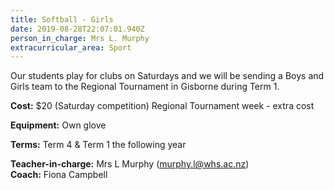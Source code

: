 ```yaml
---
title: Softball - Girls
date: 2019-08-28T22:07:01.940Z
person_in_charge: Mrs L. Murphy
extracurricular_area: Sport
---
```

Our students play for clubs on Saturdays and we will be sending a Boys and Girls team to the Regional Tournament in Gisborne during Term 1.

**Cost:** $20 (Saturday competition)
Regional Tournament week - extra cost

**Equipment:** Own glove

**Terms:** Term 4 & Term 1 the following year 

**Teacher-in-charge:** Mrs L Murphy (murphy.l@whs.ac.nz)  
**Coach:** Fiona Campbell
